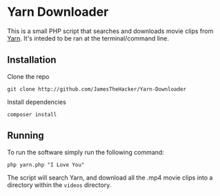 # Yarn Downloader

This is a small PHP script that searches and downloads movie clips from [Yarn](http://www.tzr.io/). It's inteded to be ran at the terminal/command line.

## Installation

Clone the repo

    git clone http://github.com/JamesTheHacker/Yarn-Downloader

Install dependencies

    composer install

## Running

To run the software simply run the following command:

    php yarn.php "I Love You"

The script will search Yarn, and download all the .mp4 movie clips into a directory within the `videos` directory.